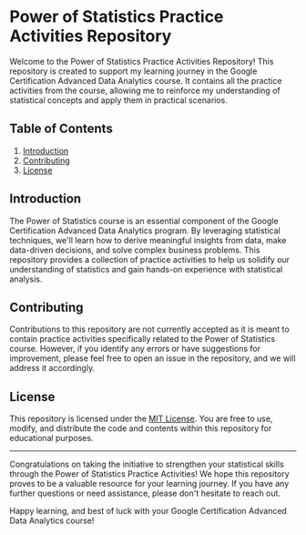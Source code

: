 # Power of Statistics Practice Activities Repository

Welcome to the Power of Statistics Practice Activities Repository! This repository is created to support my learning journey in the Google Certification Advanced Data Analytics course. It contains all the practice activities from the course, allowing me to reinforce my understanding of statistical concepts and apply them in practical scenarios.

## Table of Contents

1. [Introduction](#introduction)
2. [Contributing](#contributing)
3. [License](#license)

## Introduction

The Power of Statistics course is an essential component of the Google Certification Advanced Data Analytics program. By leveraging statistical techniques, we'll learn how to derive meaningful insights from data, make data-driven decisions, and solve complex business problems. This repository provides a collection of practice activities to help us solidify our understanding of statistics and gain hands-on experience with statistical analysis.


## Contributing

Contributions to this repository are not currently accepted as it is meant to contain practice activities specifically related to the Power of Statistics course. However, if you identify any errors or have suggestions for improvement, please feel free to open an issue in the repository, and we will address it accordingly.

## License

This repository is licensed under the [MIT License](LICENSE). You are free to use, modify, and distribute the code and contents within this repository for educational purposes.

---

Congratulations on taking the initiative to strengthen your statistical skills through the Power of Statistics Practice Activities! We hope this repository proves to be a valuable resource for your learning journey. If you have any further questions or need assistance, please don't hesitate to reach out.

Happy learning, and best of luck with your Google Certification Advanced Data Analytics course!
